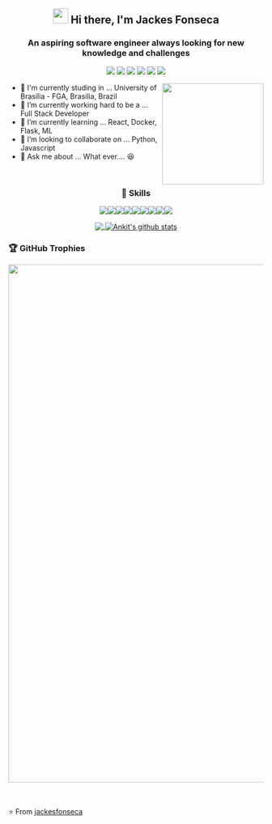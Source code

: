 <div align="center">

<h2><img src="https://raw.githubusercontent.com/iampavangandhi/iampavangandhi/master/gifs/Hi.gif" width="30px"> Hi there, I'm Jackes Fonseca </h2>

<h3> An aspiring software engineer always looking for new knowledge and challenges </h3>

[<img src="https://img.shields.io/badge/twitter-%231DA1F2.svg?&style=for-the-badge&logo=twitter&logoColor=white" />]() [<img src="https://img.shields.io/badge/linkedin-%230077B5.svg?&style=for-the-badge&logo=linkedin&logoColor=white" />](https://www.linkedin.com/in/jackes-fonseca-711015152/) [<img src = "https://img.shields.io/badge/instagram-%23E4405F.svg?&style=for-the-badge&logo=instagram&logoColor=white">](https://www.instagram.com/jackes_fonseca/) [<img  src="https://img.shields.io/badge/github-%23100000.svg?&style=for-the-badge&logo=github&logoColor=white&link=mailto:https://github.com/lucianosz7">](https://github.com/jackesfonseca) [<img src="https://img.shields.io/badge/gitlab-%23330f63.svg?&style=for-the-badge&logo=gitlab&logoColor=white">](https://gitlab.com/JackesFonseca) [<img src="https://img.shields.io/badge/Microsoft%20Outlook-0078D4?logo=microsoft-outlook&logoColor=white&style=for-the-badge">](mailto:190030291@aluno.unb.br.com?subject=Hello%20again)


<img align='right' src='https://user-images.githubusercontent.com/53023400/154770896-7cbf514b-38c2-4bc4-a489-d13548ce5fb2.gif' width='200'>
<div align="left">

- :school: I'm currently studing in ... University of Brasilia - FGA, Brasilia, Brazil
- 🔭 I’m currently working hard to be a ... Full Stack Developer
- 🌱 I’m currently learning ... React, Docker, Flask, ML
- 👯 I’m looking to collaborate on ... Python, Javascript
- 💬 Ask me about ... What ever.... :laughing:
<br/>
</div>

<h3>🚀 Skills</h3>

  <img src="https://img.shields.io/badge/c%20-%2300599C.svg?&style=for-the-badge&logo=c&logoColor=white"/><img src="https://img.shields.io/badge/java-%23ED8B00.svg?&style=for-the-badge&logo=java&logoColor=white"/><img src="https://img.shields.io/badge/python%20-%2314354C.svg?&style=for-the-badge&logo=python&logoColor=white"/><img src="https://img.shields.io/badge/html5%20-%23E34F26.svg?&style=for-the-badge&logo=html5&logoColor=white"/><img src="https://img.shields.io/badge/css3%20-%231572B6.svg?&style=for-the-badge&logo=css3&logoColor=white"/><img src="https://img.shields.io/badge/javascript-%23F7DF1E.svg?&style=for-the-badge&logo=javascript&logoColor=black"/><img src="https://img.shields.io/badge/markdown-%23000000.svg?&style=for-the-badge&logo=markdown&logoColor=white"/><img src="https://img.shields.io/badge/Flask-000000?style=for-the-badge&logo=flask&logoColor=white"><img src="https://img.shields.io/badge/Docker-2CA5E0?style=for-the-badge&logo=docker&logoColor=white">

<a href="https://github.com/jackesfonseca">
  <img align="center" src="https://github-readme-stats.vercel.app/api/top-langs/?username=jackesfonseca&theme=dracula">
</a>
  <a href="https://github.com/jackesfonseca">
 <img align="center" src="https://github-readme-stats.vercel.app/api?username=jackesfonseca&show_icons=true&theme=dracula&line_height=30" alt="Ankit's github stats"/>
</a>
</div>


<h3>🏆 GitHub Trophies</h3>

<img align='center' src='https://github-profile-trophy.vercel.app/?username=jackesfonseca&theme=dracula&margin-w=15&margin-h=15' width='1024"'>


<br><br>
⭐️ From [jackesfonseca](https://github.com/jackesfonseca)
